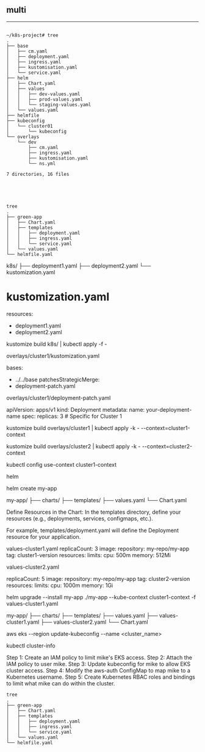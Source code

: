 




## multi
--------

```

~/k8s-project# tree
.
├── base
│   ├── cm.yaml
│   ├── deployment.yaml
│   ├── ingress.yaml
│   ├── kustomisation.yaml
│   └── service.yaml
├── helm
│   ├── Chart.yaml
│   ├── values
│   │   ├── dev-values.yaml
│   │   ├── prod-values.yaml
│   │   └── staging-values.yaml
│   └── values.yaml
├── helmfile
├── kubeconfig
│   └── cluster01
│       └── kubeconfig
└── overlays
    └── dev
        ├── cm.yaml
        ├── ingress.yaml
        ├── kustomisation.yaml
        └── ns.yml

7 directories, 16 files





```


```
tree
.
├── green-app
│   ├── Chart.yaml
│   ├── templates
│   │   ├── deployment.yaml
│   │   ├── ingress.yaml
│   │   └── service.yaml
│   └── values.yaml
└── helmfile.yaml
```








k8s/
├── deployment1.yaml
├── deployment2.yaml
└── kustomization.yaml

# kustomization.yaml
resources:
  - deployment1.yaml
  - deployment2.yaml


kustomize build k8s/ | kubectl apply -f -

overlays/cluster1/kustomization.yaml

bases:
  - ../../base
patchesStrategicMerge:
  - deployment-patch.yaml


overlays/cluster1/deployment-patch.yaml

apiVersion: apps/v1
kind: Deployment
metadata:
  name: your-deployment-name
spec:
  replicas: 3  # Specific for Cluster 1

  


kustomize build overlays/cluster1 | kubectl apply -k - --context=cluster1-context

kustomize build overlays/cluster2 | kubectl apply -k - --context=cluster2-context

kubectl config use-context cluster1-context



helm

helm create my-app

my-app/
├── charts/
├── templates/
├── values.yaml
└── Chart.yaml

Define Resources in the Chart: In the templates directory, define your resources (e.g., deployments, services, configmaps, etc.).

For example, templates/deployment.yaml will define the Deployment resource for your application.

values-cluster1.yaml
replicaCount: 3
image:
  repository: my-repo/my-app
  tag: cluster1-version
resources:
  limits:
    cpu: 500m
    memory: 512Mi

values-cluster2.yaml

replicaCount: 5
image:
  repository: my-repo/my-app
  tag: cluster2-version
resources:
  limits:
    cpu: 1000m
    memory: 1Gi

helm upgrade --install my-app ./my-app --kube-context cluster1-context -f values-cluster1.yaml




my-app/
├── charts/
├── templates/
├── values.yaml
├── values-cluster1.yaml
├── values-cluster2.yaml
└── Chart.yaml



aws eks --region <region> update-kubeconfig --name <cluster_name>

kubectl cluster-info

    

Step 1: Create an IAM policy to limit mike's EKS access.
Step 2: Attach the IAM policy to user mike.
Step 3: Update kubeconfig for mike to allow EKS cluster access.
Step 4: Modify the aws-auth ConfigMap to map mike to a Kubernetes username.
Step 5: Create Kubernetes RBAC roles and bindings to limit what mike can do within the cluster.


```
tree
.
├── green-app
│   ├── Chart.yaml
│   ├── templates
│   │   ├── deployment.yaml
│   │   ├── ingress.yaml
│   │   └── service.yaml
│   └── values.yaml
└── helmfile.yaml
```

```



```




  

  
